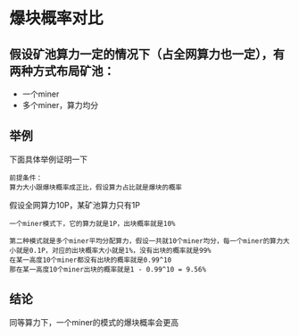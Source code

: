 # 爆块概率对比

## 假设矿池算力一定的情况下（占全网算力也一定），有两种方式布局矿池：

- 一个miner
- 多个miner，算力均分

## 举例
下面具体举例证明一下
```
前提条件：
算力大小跟爆块概率成正比，假设算力占比就是爆块的概率
```
假设全网算力10P，某矿池算力只有1P
```
一个miner模式下，它的算力就是1P，出块概率就是10%
```
```
第二种模式就是多个miner平均分配算力，假设一共就10个miner均分，每一个miner的算力大小就是0.1P，对应的出块概率大小就是1%，没有出块的概率就是99%
在某一高度10个miner都没有出块的概率就是0.99^10
那在某一高度10个miner出块的概率就是1 - 0.99^10 = 9.56%
```
## 结论
同等算力下，一个miner的模式的爆块概率会更高
